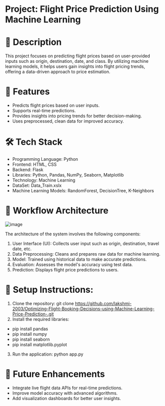 # Project: Flight Price Prediction Using Machine Learning
# 📝 Description
This project focuses on predicting flight prices based on user-provided inputs such as origin, destination, date, and class. By utilizing machine learning models, it helps users gain insights into flight pricing trends, offering a data-driven approach to price estimation.

# 🔑 Features
* Predicts flight prices based on user inputs.
* Supports real-time predictions.
* Provides insights into pricing trends for better decision-making.
* Uses preprocessed, clean data for improved accuracy.
# 🛠️ Tech Stack
* Programming Language: Python
* Frontend: HTML, CSS
* Backend: Flask
* Libraries: Python, Pandas, NumPy, Seaborn, Matplotlib
* Technology: Machine Learning
* DataSet: Data_Train.xslx
* Machine Learning Models: RandomForest, DecisionTree, K-Neighbors
# 📂 Workflow Architecture
![image](https://github.com/user-attachments/assets/12cfa13f-80fb-4e47-b3b4-af5099e312f3)

The architecture of the system involves the following components:

1. User Interface (UI): Collects user input such as origin, destination, travel date, etc.
2. Data Preprocessing: Cleans and prepares raw data for machine learning.
3. Model: Trained using historical data to make accurate predictions.
4. Evaluation: Assesses the model's accuracy using test data.
5. Prediction: Displays flight price predictions to users.

# 🚀 Setup Instructions:
1. Clone the repository:
  git clone https://github.com/lakshmi-2003/Optimizing-Flight-Booking-Decisions-using-Machine-Learning-Price-Prediction-.git  
2. Install the required libraries:
  * pip install pandas
  * pip install numpy
  * pip install seaborn
  * pip install matplotlib.pyplot  
3. Run the application:
  python app.py  
# 🌟 Future Enhancements
* Integrate live flight data APIs for real-time predictions.
* Improve model accuracy with advanced algorithms.
* Add visualization dashboards for better user insights.

